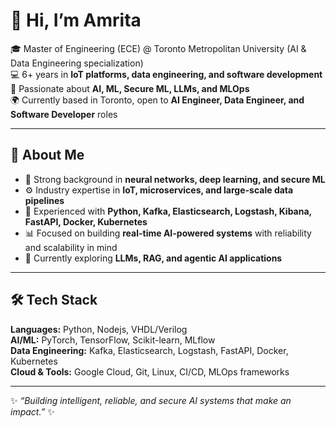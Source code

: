 # 👋 Hi, I’m Amrita  

🎓 Master of Engineering (ECE) @ Toronto Metropolitan University (AI & Data Engineering specialization)  
💻 6+ years in **IoT platforms, data engineering, and software development**  
🔬 Passionate about **AI, ML, Secure ML, LLMs, and MLOps**  
🌍 Currently based in Toronto, open to **AI Engineer, Data Engineer, and Software Developer** roles  

---

## 🚀 About Me  
- 🧠 Strong background in **neural networks, deep learning, and secure ML**  
- ⚙️ Industry expertise in **IoT, microservices, and large-scale data pipelines**  
- 🔧 Experienced with **Python, Kafka, Elasticsearch, Logstash, Kibana, FastAPI, Docker, Kubernetes**  
- 📊 Focused on building **real-time AI-powered systems** with reliability and scalability in mind  
- 🌱 Currently exploring **LLMs, RAG, and agentic AI applications**  

---

## 🛠️ Tech Stack  

**Languages:** Python, Nodejs, VHDL/Verilog  
**AI/ML:** PyTorch, TensorFlow, Scikit-learn, MLflow  
**Data Engineering:** Kafka, Elasticsearch, Logstash, FastAPI, Docker, Kubernetes  
**Cloud & Tools:** Google Cloud, Git, Linux, CI/CD, MLOps frameworks  

---
✨ *“Building intelligent, reliable, and secure AI systems that make an impact.”* ✨  
